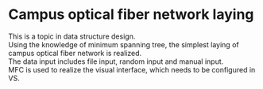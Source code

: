 # Campus optical fiber network laying
This is a topic in data structure design.   
Using the knowledge of minimum spanning tree, the simplest laying of campus optical fiber network is realized.   
The data input includes file input, random input and manual input.   
MFC is used to realize the visual interface, which needs to be configured in VS.
